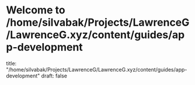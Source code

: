 # Welcome to /home/silvabak/Projects/LawrenceG/LawrenceG.xyz/content/guides/app-development
title: "/home/silvabak/Projects/LawrenceG/LawrenceG.xyz/content/guides/app-development"
draft: false
